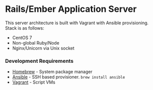# Rails/Ember Application Server

This server architecture is built with Vagrant with Ansible provisioning. Stack is as follows:

* CentOS 7
* Non-global Ruby/Node
* Nginx/Unicorn via Unix socket

### Development Requirements

* [Homebrew](http://brew.sh) - System package manager
* [Ansible](http://docs.ansible.com/intro_installation.html) - SSH based provisioner. `brew install ansible`
* [Vagrant](https://www.vagrantup.com/downloads.html) - Script VMs
